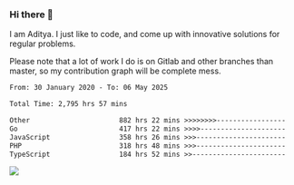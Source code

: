 ### Hi there 👋

I am Aditya. I just like to code, and come up with innovative solutions for regular problems.

Please note that a lot of work I do is on Gitlab and other branches than master, so my contribution graph will be complete mess.

<!--START_SECTION:waka-->

```txt
From: 30 January 2020 - To: 06 May 2025

Total Time: 2,795 hrs 57 mins

Other                      882 hrs 22 mins >>>>>>>>-----------------   31.56 %
Go                         417 hrs 22 mins >>>>---------------------   14.93 %
JavaScript                 358 hrs 26 mins >>>----------------------   12.82 %
PHP                        318 hrs 48 mins >>>----------------------   11.40 %
TypeScript                 184 hrs 52 mins >>-----------------------   06.61 %
```

<!--END_SECTION:waka-->

![](https://komarev.com/ghpvc/?username=BrainBuzzer)
